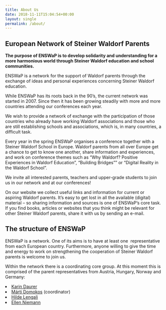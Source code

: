 ```yaml
---
title: About Us
date: 2018-11-11T15:04:54+00:00
layout: single
permalink: /about/
---
```

## European Network of Steiner Waldorf Parents

**The purpose of ENSWaP is to develop solidarity and understanding for a more harmonious world through Steiner Waldorf education and school communities.**

ENSWaP is a network for the support of Waldorf parents through the exchange of ideas and personal experiences concerning Steiner Waldorf education.

While ENSWaP has its roots back in the 90’s, the current network was started in 2007. Since then it has been growing steadily with more and more countries attending our conferences each year.

We wish to provide a network of exchange with the participation of those countries who already have working Waldorf associations and those who are still establishing schools and associations, which is, in many countries, a difficult task.

Every year in the spring ENSWaP organises a conference together with a Steiner Waldorf School in Europe. Waldorf parents from all over Europe get a chance to get to know one another, share information and experiences, and work on conference themes such as “Why Waldorf? Positive Experiences in Waldorf Education”, “Building Bridges”” or “Digital Reality in the Waldorf School”.

We invite all interested parents, teachers and upper-grade students to join us in our network and at our conferences!

On our website we collect useful links and information for current or aspiring Waldorf parents. It’s easy to get lost in all the available (digital) material &#8211; so sharing information and sources is one of ENSWaP’s core task. If you find books, articles or websites that you think might be relevant for other Steiner Waldorf parents, share it with us by sending an e-mail. 

## The structure of ENSWaP

ENSWaP is a network. One of its aims is to have at least one  representative from each European country. Furthermore, anyone willing to give the time and energy to work on strengthening the cooperation of Steiner Waldorf parents is welcome to join us.

Within the network there is a coordinating core group. At this moment this is comprised of the parent representatives from Austria, Hungary, Norway and Germany:

<li>
  <a href="mailto:karin@enswap.org">Karin Daurer</a>
</li>
<li>
  <a href="mailto:marti@enswap.org">Márti Domokos</a> (coordinator)
</li>
<li>
  <a href="mailto:hilde@enswap.org">Hilde Lengali</a>
</li>
<li>
  <a href="mailto:ellen@enswap.org">Ellen Niemann</a>
</li>
